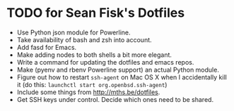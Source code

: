 TODO for Sean Fisk's Dotfiles
=============================

* Use Python json module for Powerline.
* Take availability of bash and zsh into account.
* Add fasd for Emacs.
* Make adding nodes to both shells a bit more elegant.
* Write a command for updating the dotfiles and emacs repos.
* Make (pyenv and rbenv Powerline support) an actual Python module.
* Figure out how to restart `ssh-agent` on Mac OS X when I accidentally kill it (do this: `launchctl start org.openbsd.ssh-agent`)
* Include some things from http://mths.be/dotfiles.
* Get SSH keys under control. Decide which ones need to be shared.
